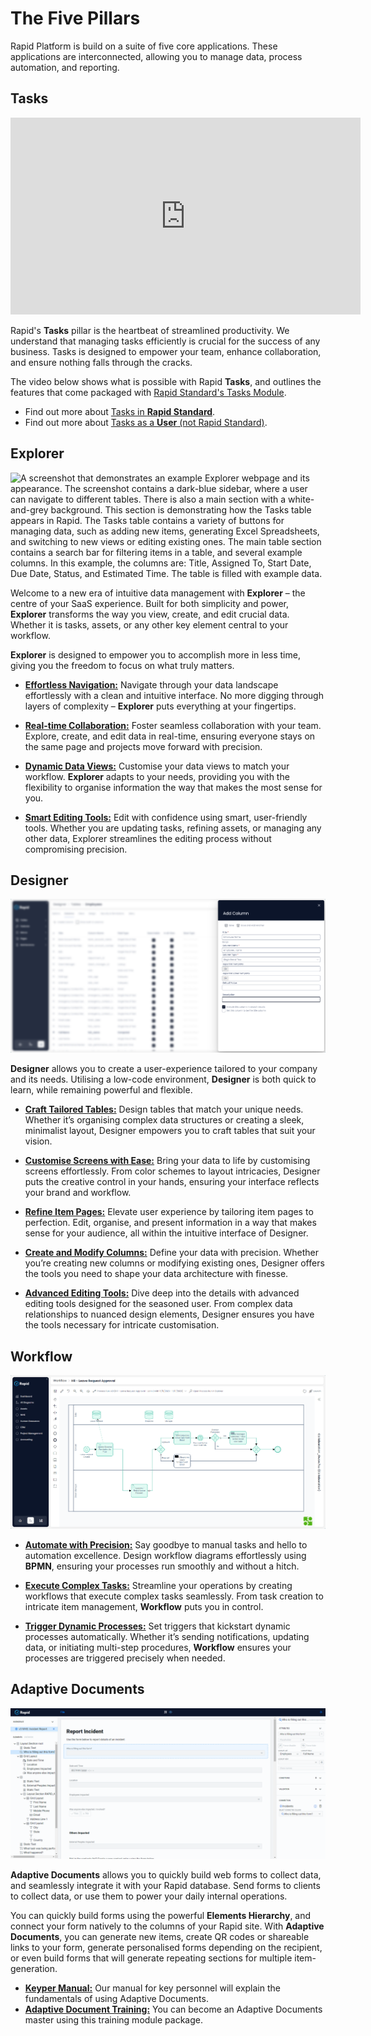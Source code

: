 # The Five Pillars

Rapid Platform is build on a suite of five core applications. These applications are interconnected, allowing you to manage data, process automation, and reporting.

## Tasks

<iframe width="560" height="315" src="https://www.youtube.com/embed/herZLtwGYx4?si=XTua-6r4PvNstCU0" title="YouTube video player" frameborder="0" allow="accelerometer; autoplay; clipboard-write; encrypted-media; gyroscope; picture-in-picture; web-share" referrerpolicy="strict-origin-when-cross-origin" allowfullscreen></iframe>

Rapid's **Tasks** pillar is the heartbeat of streamlined productivity. We understand that managing tasks efficiently is crucial for the success of any business. Tasks is designed to empower your team, enhance collaboration, and ensure nothing falls through the cracks.

The video below shows what is possible with Rapid **Tasks**, and outlines the features that come packaged with [Rapid Standard's Tasks Module](</docs/Rapid/2-Rapid Modules/0-rapid-standard-home.md>).

- Find out more about [Tasks in **Rapid Standard**](</docs/Rapid/2-Rapid Modules/1-Tasks/creating-editing-and-deleting-tasks/creating-editing-and-deleting-tasks.md>).
- Find out more about [Tasks as a **User** (not Rapid Standard)](</docs/Rapid/3-User Manual/2-Explorer/9-Tasks/9-Tasks.md>).

## Explorer

![A screenshot that demonstrates an example Explorer webpage and its appearance. The screenshot contains a dark-blue sidebar, where a user can navigate to different tables. There is also a main section with a white-and-grey background. This section is demonstrating how the Tasks table appears in Rapid. The Tasks table contains a variety of buttons for managing data, such as adding new items, generating Excel Spreadsheets, and switching to new views or editing existing ones. The main table section contains a search bar for filtering items in a table, and several example columns. In this example, the columns are: Title, Assigned To, Start Date, Due Date, Status, and Estimated Time. The table is filled with example data.](<Explorer Example.png>)

Welcome to a new era of intuitive data management with **Explorer** – the centre of your SaaS experience. Built for both simplicity and power, **Explorer** transforms the way you view, create, and edit crucial data. Whether it is tasks, assets, or any other key element central to your workflow.

**Explorer** is designed to empower you to accomplish more in less time, giving you the freedom to focus on what truly matters.

- [**Effortless Navigation:**](</docs/Rapid/3-User Manual/2-Explorer/0-navigating-explorer/0-navigating-explorer.md>) Navigate through your data landscape effortlessly with a clean and intuitive interface. No more digging through layers of complexity – **Explorer** puts everything at your fingertips.

- [**Real-time Collaboration:**](</docs/Rapid/3-User Manual/2-Explorer/2-Items/4-item-history/4-item-history.md>) Foster seamless collaboration with your team. Explore, create, and edit data in real-time, ensuring everyone stays on the same page and projects move forward with precision.

- [**Dynamic Data Views:**](</docs/Rapid/3-User Manual/2-Explorer/4-Views/1-Views-Overview/1-Views-Overview.md>) Customise your data views to match your workflow. **Explorer** adapts to your needs, providing you with the flexibility to organise information the way that makes the most sense for you.

- [**Smart Editing Tools:**](</docs/Rapid/3-User Manual/2-Explorer/2-Items/2-items-editing/2-items-editing.md>) Edit with confidence using smart, user-friendly tools. Whether you are updating tasks, refining assets, or managing any other data, Explorer streamlines the editing process without compromising precision.

## Designer

![A screenshot that demonstrates an example Explorer webpage and its appearance. The Designer page focuses on a side bar that has opened with the title "Add Column" written in white on a white background. The side bar appears on the right-hand side of the image, and the rest of the image is blurred out. This is a feature in Rapid, that allows users to focus on the side panel. Underneath the "Add Column" title, are a variety of buttons and fields for the user to create their own column.](<Designer Example.png>)

**Designer** allows you to create a user-experience tailored to your company and its needs. Utilising a low-code environment, **Designer** is both quick to learn, while remaining powerful and flexible.

- [**Craft Tailored Tables:**](</docs/Rapid/4-Keyper Manual/2-Designer/1-Tables/1-all-about-tables-in-designer/1-all-about-tables-in-designer.md>) Design tables that match your unique needs. Whether it’s organising complex data structures or creating a sleek, minimalist layout, Designer empowers you to craft tables that suit your vision.

- <a href="https://docs.rapidplatform.com/training/Extending%20and%20Customising%20Modules/Introduction%20to%20this%20Course/Welcome%20note">**Customise Screens with Ease:**</a> Bring your data to life by customising screens effortlessly. From color schemes to layout intricacies, Designer puts the creative control in your hands, ensuring your interface reflects your brand and workflow.

- [**Refine Item Pages:**](</docs/Rapid/4-Keyper Manual/2-Designer/2-Pages/1-all-about-pages-in-designer.md>) Elevate user experience by tailoring item pages to perfection. Edit, organise, and present information in a way that makes sense for your audience, all within the intuitive interface of Designer.

- [**Create and Modify Columns:**](</docs/Rapid/4-Keyper Manual/2-Designer/1-Tables/5-Table Configuration Guides/how-to-add-columns-to-a-data-table/how-to-add-columns-to-a-data-table.md>) Define your data with precision. Whether you’re creating new columns or modifying existing ones, Designer offers the tools you need to shape your data architecture with finesse.

- [**Advanced Editing Tools:**](</docs/Rapid/3-User Manual/3-Designer/1-what-is-designer/1-what-is-designer.md>) Dive deep into the details with advanced editing tools designed for the seasoned user. From complex data relationships to nuanced design elements, Designer ensures you have the tools necessary for intricate customisation.

## Workflow

![A screenshot that demonstrates the appearance of a Workflow webpage. The screenshot has a the side panel in dark blue on the left-hand side. On the right-hand side of the image, on a white and grey background, is the area for editing workflows and building automated processes. This process has been run successfully. The diagram is highlighted in green to show the route that the workflow took in order to complete the process run.](<Workflow Example.png>)

- [**Automate with Precision:**](</docs/Rapid/3-User Manual/4-Workflow/4-Workflow.md>) Say goodbye to manual tasks and hello to automation excellence. Design workflow diagrams effortlessly using **BPMN**, ensuring your processes run smoothly and without a hitch.

- [**Execute Complex Tasks:**](</docs/Rapid/3-User Manual/4-Workflow/4-Workflow.md>) Streamline your operations by creating workflows that execute complex tasks seamlessly. From task creation to intricate item management, **Workflow** puts you in control.

- [**Trigger Dynamic Processes:**](</docs/Rapid/3-User Manual/4-Workflow/4-Workflow.md>) Set triggers that kickstart dynamic processes automatically. Whether it’s sending notifications, updating data, or initiating multi-step procedures, **Workflow** ensures your processes are triggered precisely when needed.

## Adaptive Documents

![A screenshot demonstrating Adaptive Documents application. The application has a side-panel where components for a web form are listed in a hierarchy tree. In the middle section, the elements are arranged for a "Report Incident" form. In the rightmost section, there is an inspection panel where the attributes of each web form field can be set.](<Adaptive Example.png>)

**Adaptive Documents** allows you to quickly build web forms to collect data, and seamlessly integrate it with your Rapid database. Send forms to clients to collect data, or use them to power your daily internal operations.

You can quickly build forms using the powerful **Elements Hierarchy**, and connect your form natively to the columns of your Rapid site. With **Adaptive Documents**, you can generate new items, create QR codes or shareable links to your form, generate personalised forms depending on the recipient, or even build forms that will generate repeating sections for multiple item-generation.

- [**Keyper Manual:**](</docs/Rapid/4-Keyper Manual/4-Adaptive Designer/1-How to access Adaptive Designer/1-How to access Adaptive Designer.md>) Our manual for key personnel will explain the fundamentals of using Adaptive Documents.
- <a href ="https://docs.rapidplatform.com/training/System%20Build%20Foundational/Adaptive%20Document/Introduction%20to%20Adaptive%20Documents">**Adaptive Document Training:**</a> You can become an Adaptive Documents master using this training module package.